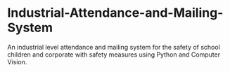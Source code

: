 # Industrial-Attendance-and-Mailing-System
An industrial level attendance and mailing system for the safety of school children and corporate with safety measures using Python and Computer Vision.
